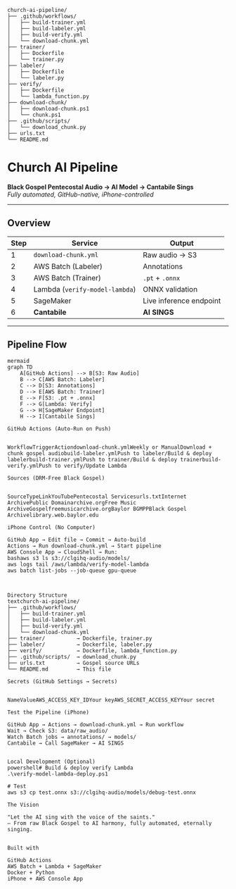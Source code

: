 ```
church-ai-pipeline/
├── .github/workflows/
│   ├── build-trainer.yml
│   ├── build-labeler.yml
│   ├── build-verify.yml
│   └── download-chunk.yml
├── trainer/
│   ├── Dockerfile
│   └── trainer.py
├── labeler/
│   ├── Dockerfile
│   └── labeler.py
├── verify/
│   ├── Dockerfile
│   └── lambda_function.py
├── download-chunk/
│   ├── download-chunk.ps1
│   └── chunk.ps1
├── .github/scripts/
│   └── download_chunk.py
├── urls.txt
└── README.md
```

# Church AI Pipeline  
**Black Gospel Pentecostal Audio → AI Model → Cantabile Sings**  
*Fully automated, GitHub-native, iPhone-controlled*

---

## Overview

| Step | Service | Output |
|------|--------|--------|
| 1 | `download-chunk.yml` | Raw audio → S3 |
| 2 | AWS Batch (Labeler) | Annotations |
| 3 | AWS Batch (Trainer) | `.pt` + `.onnx` |
| 4 | Lambda (`verify-model-lambda`) | ONNX validation |
| 5 | SageMaker | Live inference endpoint |
| 6 | **Cantabile** | **AI SINGS** |

---

## Pipeline Flow

```
mermaid
graph TD
    A[GitHub Actions] --> B[S3: Raw Audio]
    B --> C[AWS Batch: Labeler]
    C --> D[S3: Annotations]
    D --> E[AWS Batch: Trainer]
    E --> F[S3: .pt + .onnx]
    F --> G[Lambda: Verify]
    G --> H[SageMaker Endpoint]
    H --> I[Cantabile Sings]

GitHub Actions (Auto-Run on Push)


WorkflowTriggerActiondownload-chunk.ymlWeekly or ManualDownload + chunk gospel audiobuild-labeler.ymlPush to labeler/Build & deploy labelerbuild-trainer.ymlPush to trainer/Build & deploy trainerbuild-verify.ymlPush to verify/Update Lambda

Sources (DRM-Free Black Gospel)


SourceTypeLinkYouTubePentecostal Servicesurls.txtInternet ArchivePublic Domainarchive.orgFree Music ArchiveGospelfreemusicarchive.orgBaylor BGMPPBlack Gospel Archivelibrary.web.baylor.edu

iPhone Control (No Computer)

GitHub App → Edit file → Commit → Auto-build
Actions → Run download-chunk.yml → Start pipeline
AWS Console App → CloudShell → Run:
bashaws s3 ls s3://clgihq-audio/models/
aws logs tail /aws/lambda/verify-model-lambda
aws batch list-jobs --job-queue gpu-queue



Directory Structure
textchurch-ai-pipeline/
├── .github/workflows/
│   ├── build-trainer.yml
│   ├── build-labeler.yml
│   ├── build-verify.yml
│   └── download-chunk.yml
├── trainer/          → Dockerfile, trainer.py
├── labeler/          → Dockerfile, labeler.py
├── verify/           → Dockerfile, lambda_function.py
├── .github/scripts/  → download_chunk.py
├── urls.txt          → Gospel source URLs
└── README.md         → This file

Secrets (GitHub Settings → Secrets)


NameValueAWS_ACCESS_KEY_IDYour keyAWS_SECRET_ACCESS_KEYYour secret

Test the Pipeline (iPhone)

GitHub App → Actions → download-chunk.yml → Run workflow
Wait → Check S3: data/raw_audio/
Watch Batch jobs → annotations/ → models/
Cantabile → Call SageMaker → AI SINGS


Local Development (Optional)
powershell# Build & deploy verify Lambda
.\verify-model-lambda-deploy.ps1

# Test
aws s3 cp test.onnx s3://clgihq-audio/models/debug-test.onnx

The Vision

"Let the AI sing with the voice of the saints."
— From raw Black Gospel to AI harmony, fully automated, eternally singing.


Built with

GitHub Actions
AWS Batch + Lambda + SageMaker
Docker + Python
iPhone + AWS Console App
